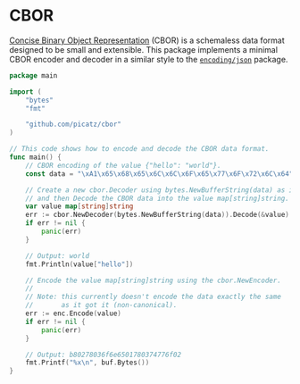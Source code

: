 # CBOR
 
[Concise Binary Object Representation](https://www.rfc-editor.org/rfc/rfc8949.html) (CBOR) is a schemaless data format 
designed to be small and extensible. This package implements a minimal CBOR encoder and decoder in a similar style to 
the [`encoding/json`](https://pkg.go.dev/encoding/json) package.

```go
package main

import (
	"bytes"
	"fmt"

	"github.com/picatz/cbor"
)

// This code shows how to encode and decode the CBOR data format.
func main() {
	// CBOR encoding of the value {"hello": "world"}.
	const data = "\xA1\x65\x68\x65\x6C\x6C\x6F\x65\x77\x6F\x72\x6C\x64"

	// Create a new cbor.Decoder using bytes.NewBufferString(data) as its source,
	// and then Decode the CBOR data into the value map[string]string.
	var value map[string]string
	err := cbor.NewDecoder(bytes.NewBufferString(data)).Decode(&value)
	if err != nil {
		panic(err)
	}

	// Output: world
	fmt.Println(value["hello"])

	// Encode the value map[string]string using the cbor.NewEncoder.
	//
	// Note: this currently doesn't encode the data exactly the same 
	//       as it got it (non-canonical).
	err := enc.Encode(value)
	if err != nil {
		panic(err)
	}

	// Output: b80278036f6e6501780374776f02
	fmt.Printf("%x\n", buf.Bytes())
}
```
